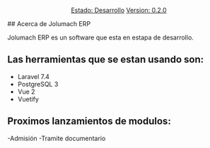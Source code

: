 <p align="center">
<a href="#">Estado: Desarrollo</a>
<a href="#">Version: 0.2.0</a>
</p>
## Acerca de Jolumach ERP

Jolumach ERP es un software que esta en estapa de desarrollo. 

## Las herramientas que se estan usando son:

- Laravel 7.4
- PostgreSQL 3
- Vue 2
- Vuetify

## Proximos lanzamientos de modulos:

-Admisión
-Tramite documentario
